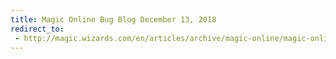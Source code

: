 ```yaml
---
title: Magic Online Bug Blog December 13, 2018
redirect_to:
 - http://magic.wizards.com/en/articles/archive/magic-online/magic-online-bug-blog-december-2018-12-13
---
```

